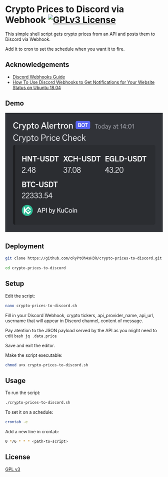 
# Crypto Prices to Discord via Webhook [![GPLv3 License](https://img.shields.io/badge/License-GPL%20v3-yellow.svg)](https://opensource.org/licenses/)

This simple shell script gets crypto prices from an API and posts them to Discord via Webhook.

Add it to cron to set the schedule when you want it to fire.

## Acknowledgements

 - [Discord Webhooks Guide](https://birdie0.github.io/discord-webhooks-guide/)
 - [How To Use Discord Webhooks to Get Notifications for Your Website Status on Ubuntu 18.04](https://www.digitalocean.com/community/tutorials/how-to-use-discord-webhooks-to-get-notifications-for-your-website-status-on-ubuntu-18-04)

## Demo

![App Screenshot](https://raw.githubusercontent.com/cRyPt0h4sH3R/check-crypto-prices-discord-webhook/main/demo.png)

## Deployment

```bash
git clone https://github.com/cRyPt0h4sH3R/crypto-prices-to-discord.git
```
```bash
cd crypto-prices-to-discord
```

## Setup

Edit the script:

```bash
nano crypto-prices-to-discord.sh
```
Fill in your Discord Webhook, crypto tickers, api_provider_name, api_url, username that will appear in Discord channel, content of message.

Pay atention to the JSON payload served by the API as you might need to edit ```bash jq .data.price``` 

Save and exit the editor.

Make the script executable:

```bash
chmod u+x crypto-prices-to-discord.sh
```

## Usage

To run the script:

```bash
./crypto-prices-to-discord.sh
```

To set it on a schedule:

```bash
crontab -e
```

Add a new line in crontab:

```bash
0 */6 * * * <path-to-script>
```

## License

[GPL v3](https://opensource.org/license/gpl-3-0/)
